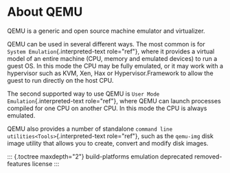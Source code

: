 # About QEMU

QEMU is a generic and open source machine emulator and virtualizer.

QEMU can be used in several different ways. The most common is for
`System Emulation`{.interpreted-text role="ref"}, where it provides a
virtual model of an entire machine (CPU, memory and emulated devices) to
run a guest OS. In this mode the CPU may be fully emulated, or it may
work with a hypervisor such as KVM, Xen, Hax or Hypervisor.Framework to
allow the guest to run directly on the host CPU.

The second supported way to use QEMU is
`User Mode Emulation`{.interpreted-text role="ref"}, where QEMU can
launch processes compiled for one CPU on another CPU. In this mode the
CPU is always emulated.

QEMU also provides a number of standalone `command line
utilities<Tools>`{.interpreted-text role="ref"}, such as the `qemu-img`
disk image utility that allows you to create, convert and modify disk
images.

::: {.toctree maxdepth="2"}
build-platforms emulation deprecated removed-features license
:::
